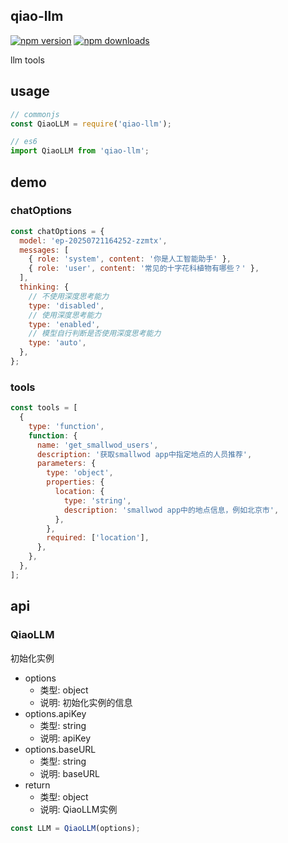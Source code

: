 ## qiao-llm

[![npm version](https://img.shields.io/npm/v/qiao-llm.svg?style=flat-square)](https://www.npmjs.org/package/qiao-llm)
[![npm downloads](https://img.shields.io/npm/dm/qiao-llm.svg?style=flat-square)](https://npm-stat.com/charts.html?package=qiao-llm)

llm tools

## usage

```javascript
// commonjs
const QiaoLLM = require('qiao-llm');

// es6
import QiaoLLM from 'qiao-llm';
```

## demo

### chatOptions

```javascript
const chatOptions = {
  model: 'ep-20250721164252-zzmtx',
  messages: [
    { role: 'system', content: '你是人工智能助手' },
    { role: 'user', content: '常见的十字花科植物有哪些？' },
  ],
  thinking: {
    // 不使用深度思考能力
    type: 'disabled',
    // 使用深度思考能力
    type: 'enabled',
    // 模型自行判断是否使用深度思考能力
    type: 'auto',
  },
};
```

### tools

```javascript
const tools = [
  {
    type: 'function',
    function: {
      name: 'get_smallwod_users',
      description: '获取smallwod app中指定地点的人员推荐',
      parameters: {
        type: 'object',
        properties: {
          location: {
            type: 'string',
            description: 'smallwod app中的地点信息，例如北京市',
          },
        },
        required: ['location'],
      },
    },
  },
];
```

## api

### QiaoLLM

初始化实例

- options
  - 类型: object
  - 说明: 初始化实例的信息
- options.apiKey
  - 类型: string
  - 说明: apiKey
- options.baseURL
  - 类型: string
  - 说明: baseURL
- return
  - 类型: object
  - 说明: QiaoLLM实例

```javascript
const LLM = QiaoLLM(options);
```
